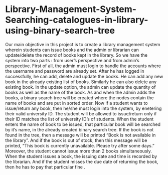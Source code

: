 # Library-Management-System-Searching-catalogues-in-library-using-binary-search-tree
Our main objective in this project is to create a library management system wherein students can issue books and the admin or librarian can update/delete the record of books kept in the library. So we have the system into two parts : from user’s perspective and from admin’s perspective. First of all, the admin must login to handle the accounts where the username and password are already set. After he has logged in successfully, he can add, delete and update the books. He can add any new book in the already existing list of books. Similarly he can also delete any existing book. In the update option, the admin can update the quantity of books as well as the name of the book. As and when the admin adds the books, a binary search tree will be created where the nodes contain the name of books and are put in sorted order. Now if a student wants to issue/return any book, then he/she must login into the system, by enetering their valid university ID. The student will be allowed to issue/return only if their ID matches the list of university ID’s of students. When the student enters the name of book to be issued, that particular book will be searched by it’s name, in the already created binary search tree. If the book is not found in the tree, then a message will be printed “Book is not available in the library”. And if the book is out of stock, then this message will be printed, “This book is currently unavailable. Please try after some days.” Moreover, the student cannot issue more than 2 books simultaneously. When the student issues a book, the issuing date and time is recorded by the librarian. And if the student misses the due date of returning the book, then he has to pay that particular fine .
